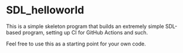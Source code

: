 # SDL_helloworld

This is a simple skeleton program that builds an extremely simple SDL-based
program, setting up CI for GitHub Actions and such.

Feel free to use this as a starting point for your own code.

